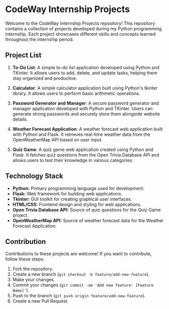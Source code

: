 # CodeWay Internship Projects

Welcome to the CodeWay Internship Projects repository! This repository contains a collection of projects developed during my Python programming internship. Each project showcases different skills and concepts learned throughout the internship period.

## Project List

1. **To-Do List**: A simple to-do list application developed using Python and TKinter. It allows users to add, delete, and update tasks, helping them stay organized and productive.

2. **Calculator**: A simple calculator application built using Python's tkinter library. It allows users to perform basic arithmetic operations.

3. **Password Generator and Manager**: A secure password generator and manager application developed with Python and TKinter. Users can generate strong passwords and securely store them alongside website details.

4. **Weather Forecast Application**: A weather forecast web application built with Python and Flask. It retrieves real-time weather data from the OpenWeatherMap API based on user input.

5. **Quiz Game**: A quiz game web application created using Python and Flask. It fetches quiz questions from the Open Trivia Database API and allows users to test their knowledge in various categories.

## Technology Stack

- **Python:** Primary programming language used for development.
- **Flask:** Web framework for building web applications.
- **Tkinter:** GUI toolkit for creating graphical user interfaces.
- **HTML/CSS:** Frontend design and styling for web applications.
- **Open Trivia Database API:** Source of quiz questions for the Quiz Game project.
- **OpenWeatherMap API:** Source of weather forecast data for the Weather Forecast Application.

## Contribution

Contributions to these projects are welcome! If you want to contribute, follow these steps:

1. Fork the repository.
2. Create a new branch (`git checkout -b feature/add-new-feature`).
3. Make your changes.
4. Commit your changes (`git commit -am 'Add new feature: [Feature Name]'`).
5. Push to the branch (`git push origin feature/add-new-feature`).
6. Create a new Pull Request.
